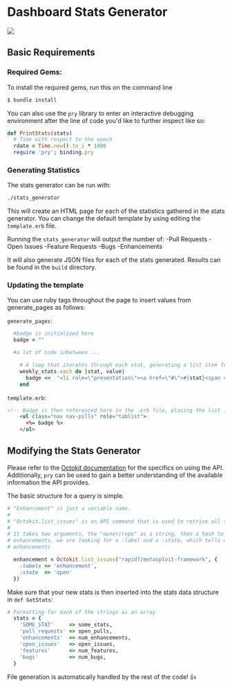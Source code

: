# Dashboard Stats Generator

<img src="http://www.quickmeme.com/img/1d/1d96fce4df6e1166499194ed199d00030cc0dfa1e79014a5310cc2ef7d71cbaa.jpg" />

## Basic Requirements

### Required Gems:

To install the required gems, run this on the command line

```sh
$ bundle install
```

You can also use the `pry` library to enter an interactive debugging environment after the line of code you'd like to further inspect like so:

```ruby
def PrintStats(stats)
  # Time with respect to the epoch
  rdate = Time.new().to_i * 1000
  require 'pry'; binding.pry
```

### Generating Statistics

The stats generator can be run with:

```sh
./stats_generator
```
This will create an HTML page for each of the statistics gathered in the stats generator. You can change the default template by using editing the `template.erb` file.

Running the `stats_generator` will output the number of:
-Pull Requests
-Open Issues
-Feature Requests
-Bugs
-Enhancements

It will also generate JSON files for each of the stats generated. Results can be found in the `build` directory.

### Updating the template

You can use ruby tags throughout the page to insert values from generate_pages as follows:

`generate_pages`:

```ruby
  #badge is initialized here
  badge = ""

  #a lot of code inbetween ...

    # A loop that iterates through each stat, generating a list item for each stat and then appending it to the badge string
    weekly_stats.each do |stat, value|
      badge <<  "<li role=\"presentation\"><a href=\"#\">#{stat}<span class=\"badge\">#{value}</span></a></li>"
    end
```

`template.erb`:

```html
<!-- Badge is then referenced here in the .erb file, placing the list items generated in the rb file as html code. MAGIC!-->
    <ul class="nav nav-pills" role="tablist">
      <%= badge %>
    </ul>
```

## Modifying the Stats Generator

Please refer to the [Octokit documentation](https://github.com/octokit/octokit.rb) for the specifics on using the API. Additionally, `pry` can be used to gain a better understanding of the available information the API provides.

The basic structure for a query is simple.
```ruby
# "Enhancement" is just a variable name.
#
# "Octokit.list_issues" is an API command that is used to retrive all the issues from the repository.
#
# It takes two arguments, the "owner/repo" as a string, then a hash to filter out any parameters. For
# enhancements, we are looking for a :label and a :state, which tells us of any open issues labeled as
# enhancements

  enhancement = Octokit.list_issues("rapid7/metasploit-framework", {
    :labels => 'enhancement',
    :state  => 'open'
  })
```

Make sure that your new stats is then inserted into the stats data structure in `def GetStats`:

```ruby
# Formatting for each of the strings as an array
  stats = {
    'SOME_STAT'     => some_stats,
    'pull_requests' => open_pulls,
    'enhancements'  => num_enhancements,
    'open_issues'   => open_issues,
    'features'      => num_features,
    'bugs'          => num_bugs,
  }
```

File generation is automatically handled by the rest of the code! :+1:
